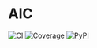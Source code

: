 # AIC

[![CI](https://github.com/ShaojieJiang/aic-core/actions/workflows/ci.yml/badge.svg?event=push)](https://github.com/ShaojieJiang/aic-core/actions/workflows/ci.yml?query=branch%3Amain)
[![Coverage](https://coverage-badge.samuelcolvin.workers.dev/ShaojieJiang/aic-core.svg)](https://coverage-badge.samuelcolvin.workers.dev/redirect/ShaojieJiang/aic-core)
[![PyPI](https://img.shields.io/pypi/v/aic-core.svg)](https://pypi.python.org/pypi/aic-core)
